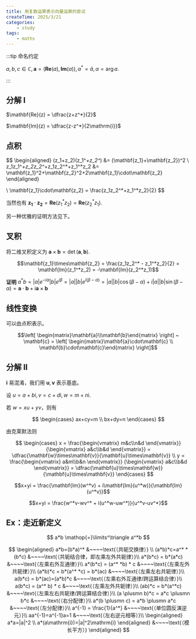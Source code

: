 ```yaml
---
title: 用复数运算表示向量运算的尝试
createTime: 2025/3/21
categories: 
    - study
tags:
    - maths
---
```


:::tip 命名约定

$a, b, c \in \mathbb{C}, \mathbf{a}=(\mathbf{Re}(a), \mathbf{Im}(a)), a^*=\bar{a}, \alpha=\arg a$.

:::

## 分解 I

$\mathbf{Re}(z) = \dfrac{z+z^*}{2}$

$\mathbf{Im}(z) = \dfrac{z-z^*}{2\mathrm{i}}$

## 点积

$$
\begin{aligned}
(z_1+z_2)(z_1^*+z_2^*) &= (\mathbf{z_1}+\mathbf{z_2})^2
\\
z_1z_1^*+z_2z_2^*+z_1z_2^*+z_1^*z_2 &= \mathbf{z_1}^2+\mathbf{z_2}^2+2\mathbf{z_1}\cdot\mathbf{z_2}
\end{aligned}

\\
\mathbf{z_1}\cdot\mathbf{z_2} = \frac{z_1z_2^*+z_1^*z_2}{2}
$$

当然也有 $\mathbf{z_1}\cdot\mathbf{z_2} = \mathbf{Re}(z_1^*z_2) = \mathbf{Re}(z_2^*z_1)$.

另一种优雅的证明方法见下。

## 叉积

将二维叉积定义为 $\mathbf{a}\times\mathbf{b}=\det(\mathbf{a}, \mathbf{b})$.

$$\mathbf{z_1}\times\mathbf{z_2} = \frac{z_1z_2^* - z_1^*z_2}{2} = \mathbf{Im}(z_1^*z_2) = -\mathbf{Im}(z_2^*z_1)$$

**证明** $a^*b=|a|e^{-i\alpha}|b|e^{i\beta}=|a||b|e^{i(\beta-\alpha)}=|a||b|\cos(\beta-\alpha)+i|a||b|\sin(\beta-\alpha)=\mathbf{a}\cdot\mathbf{b}+\mathrm{i}\mathbf{a}\times\mathbf{b}$

## 线性变换

可以由点积表示。

$$\left[ \begin{matrix}\mathbf{a}\\\mathbf{b}\end{matrix} \right] ~ \mathbf{c} = \left[ \begin{matrix}\mathbf{a}\cdot\mathbf{c} \\ \mathbf{b}\cdot\mathbf{c}\end{matrix} \right]$$

## 分解 II

$\mathbf{i}$ 易混淆，我们用 $\mathbf{u}, \mathbf{v}$ 表示基底。

设 $u=a+b\mathrm{i}, v=c+d\mathrm{i}, w=m+n\mathrm{i}$.

若 $w=xu+yv$，则有

$$
\begin{cases}
    ax+cy=m \\
    bx+dy=n
\end{cases}
$$

由克莱默法则

$$
\begin{cases}
    x = \frac{\begin{vmatrix} m&c\\n&d \end{vmatrix}}
    {\begin{vmatrix} a&c\\b&d \end{vmatrix}}
    = \dfrac{\mathbf{w}\times\mathbf{v}}{\mathbf{u}\times\mathbf{v}}
    \\
    y = \frac{\begin{vmatrix} a&m\\b&n \end{vmatrix}}
    {\begin{vmatrix} a&c\\b&d \end{vmatrix}}
    = \dfrac{\mathbf{u}\times\mathbf{w}}{\mathbf{u}\times\mathbf{v}}
\end{cases}
$$

$$x+yi = \frac{\mathbf{Im}(w^*v) + i\mathbf{Im}(u^*w)}{\mathbf{Im}(u^*v)}$$

$$x+yi = \frac{w^*v-wv^* + i(u^*w-uw^*)}{u^*v-uv^*}$$

## Ex：走近新定义

$$
a*b \mathop{=}\limits^\triangle a^*b
$$

$$
\begin{aligned}
a*b=(b*a)^* &~~~~\text{（共轭交换律）} \\
(a*b)*c=a^* *(b*c) &~~~~\text{（共轭结合律，即左乘左外共轭律）}\\
a*(b*c) = b*(a*c) &~~~~\text{（左乘右外互通律）}\\
a*(b*c) = (a^* *b) * c &~~~~\text{（左乘左外共轭律）}\\
(a*b)*c = b*(a^* *c) = b*(ac) &~~~~\text{（左乘左右共轭律）}\\
a(b*c) = b*(ac)=(a*b)*c &~~~~\text{（左乘右外互通律/跨运算结合律）}\\
a(b*c) = (a^* b) * c &~~~~\text{（左乘左外共轭律）}\\
(ab)*c = b*(a^*c) &~~~~\text{（左乘左右共轭律/跨运算结合律）}\\
(a \plusmn b)*c = a*c \plusmn b*c &~~~~\text{（右分配律）}\\
a*(b \plusmn c) = a*b \plusmn a*c &~~~~\text{（左分配律）}\\
a^{-1} = \frac{1}{a^*} &~~~~\text{（单位圆反演逆元）}\\
aa^{-1}=a^{-1}a=1 &~~~~\text{（左右逆元相等）}\\
\begin{aligned}
a*a=|a|^2 \\
a*(a\mathrm{i})=|a|^2\mathrm{i}
\end{aligned} &~~~~\text{（模长平方）}
\end{aligned}
$$
